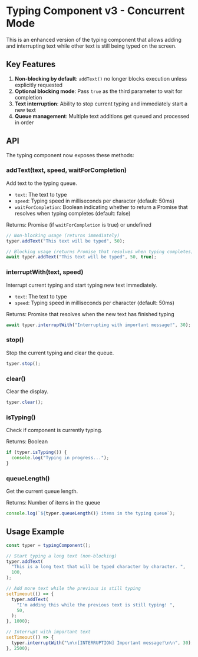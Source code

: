 # Typing Component v3 - Concurrent Mode

This is an enhanced version of the typing component that allows adding and interrupting text while other text is still being typed on the screen.

## Key Features

1. **Non-blocking by default**: `addText()` no longer blocks execution unless explicitly requested
2. **Optional blocking mode**: Pass `true` as the third parameter to wait for completion
3. **Text interruption**: Ability to stop current typing and immediately start a new text
4. **Queue management**: Multiple text additions get queued and processed in order

## API

The typing component now exposes these methods:

### addText(text, speed, waitForCompletion)

Add text to the typing queue.

- `text`: The text to type
- `speed`: Typing speed in milliseconds per character (default: 50ms)
- `waitForCompletion`: Boolean indicating whether to return a Promise that resolves when typing completes (default: false)

Returns: Promise (if `waitForCompletion` is true) or undefined

```javascript
// Non-blocking usage (returns immediately)
typer.addText("This text will be typed", 50);

// Blocking usage (returns Promise that resolves when typing completes)
await typer.addText("This text will be typed", 50, true);
```

### interruptWith(text, speed)

Interrupt current typing and start typing new text immediately.

- `text`: The text to type
- `speed`: Typing speed in milliseconds per character (default: 50ms)

Returns: Promise that resolves when the new text has finished typing

```javascript
await typer.interruptWith("Interrupting with important message!", 30);
```

### stop()

Stop the current typing and clear the queue.

```javascript
typer.stop();
```

### clear()

Clear the display.

```javascript
typer.clear();
```

### isTyping()

Check if component is currently typing.

Returns: Boolean

```javascript
if (typer.isTyping()) {
  console.log("Typing in progress...");
}
```

### queueLength()

Get the current queue length.

Returns: Number of items in the queue

```javascript
console.log(`${typer.queueLength()} items in the typing queue`);
```

## Usage Example

```javascript
const typer = typingComponent();

// Start typing a long text (non-blocking)
typer.addText(
  "This is a long text that will be typed character by character. ",
  100,
);

// Add more text while the previous is still typing
setTimeout(() => {
  typer.addText(
    "I'm adding this while the previous text is still typing! ",
    50,
  );
}, 1000);

// Interrupt with important text
setTimeout(() => {
  typer.interruptWith("\n\n[INTERRUPTION] Important message!\n\n", 30);
}, 2500);
```
